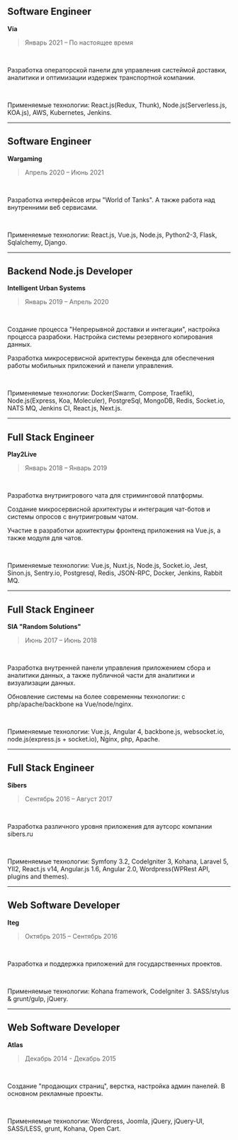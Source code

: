 ## Software Engineer
**Via**

> Январь 2021 – По настоящее время

<br/>

Разработка операторской панели для управления систеймой доставки, аналитики и оптимизации издержек транспортной компании.

<br/>

Применяемые технологии: React.js(Redux, Thunk), Node.js(Serverless.js, KOA.js), AWS, Kubernetes, Jenkins.

---

## Software Engineer
**Wargaming**

> Апрель 2020 – Июнь 2021

<br/>

Разработка интерфейсов игры "World of Tanks". А также работа над внутренними веб сервисами.

<br/>

Применяемые технологии: React.js, Vue.js, Node.js, Python2-3, Flask, Sqlalchemy, Django.

---

## Backend Node.js Developer
**Intelligent Urban Systems**

> Январь 2019 – Апрель 2020

<br/>

Создание процесса "Непрерывной доставки и интегации", настройка процесса разрабоки. Настройка системы резервного копирования данных.

Разработка микросервисной аритектуры бекенда для обеспечения работы мобильных приложений и панели управления.

<br/>

Применяемые технологии: Docker(Swarm, Compose, Traefik), Node.js(Express, Koa, Moleculer), PostgreSql, MongoDB, Redis, Socket.io, NATS MQ, Jenkins CI, React.js, Next.js.

---

## Full Stack Engineer
**Play2Live**

> Январь 2018 – Январь 2019

<br/>

Разработка внутриигрового чата для стриминговой платформы.

Создание микросервисной архитектуры и интеграция чат-ботов и системы опросов с внутриигровым чатом.

Участие в разработки архитектуры фронтенд приложения на Vue.js, а также модуля для чатов.

<br/>

Применяемые технологии: Vue.js, Nuxt.js, Node.js, Socket.io, Jest, Sinon.js, Sentry.io, Postgresql, Redis, JSON-RPC, Docker, Jenkins, Rabbit MQ.

---

## Full Stack Engineer
**SIA "Random Solutions"**

> Июнь 2017 – Июнь 2018

<br/>

Разработка внутренней панели управления приложением сбора и аналитики данных, а также публичной части для аналитики и визуализации данных.

Обновление системы на более современны технологии: с php/apache/backbone на Vue/node/nginx.

<br/>

Применяемые технологии: Vue.js, Angular 4, backbone.js, websocket.io, node.js(express.js + socket.io), Nginx, php, Apache.

---

## Full Stack Engineer
**Sibers**

> Сентябрь 2016 – Август 2017

<br/>

Разработка различного уровня приложения для аутсорс компании sibers.ru

<br/>

Применяемые технологии: Symfony 3.2, CodeIgniter 3, Kohana, Laravel 5, YII2, React.js v14, Angular.js 1.6, Angular 2.0, Wordpress(WPRest API, plugins and themes).

---

## Web Software Developer
**Iteg**

> Октябрь 2015 – Сентябрь 2016

<br/>

Разработка и поддержка приложений для государственных проектов.

<br/>

Применяемые технологии: Kohana framework, CodeIgniter 3. SASS/stylus & grunt/gulp, jQuery.

---

## Web Software Developer
**Atlas**

> Декабрь 2014 - Декабрь 2015

<br/>

Создание "продающих страниц", верстка, настройка админ панелей. В основном рекламные проекты.

<br/>

Применяемые технологии: Wordpress, Joomla, jQuery, jQuery-UI, SASS/LESS, grunt, Kohana, Open Cart.
